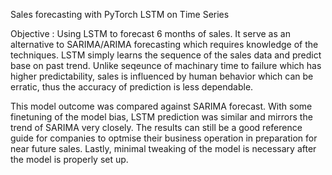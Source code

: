 Sales forecasting with PyTorch LSTM on Time Series

Objective :
Using LSTM to forecast 6 months of sales. It serve as an alternative to SARIMA/ARIMA forecasting which requires knowledge of the techniques. LSTM simply learns the sequence of the sales data and predict base on past trend. Unlike seqeunce of machinary time to failure which has higher predictability, sales is influenced by human behavior which can be erratic, thus the accuracy of prediction is less dependable.

This model outcome was compared against SARIMA forecast. With some finetuning of the model bias, LSTM prediction was similar and mirrors the trend of SARIMA very closely. The results can still be a good reference guide for companies to optmise their business operation in preparation for near future sales. Lastly, minimal tweaking of the model is necessary after the model is properly set up.
